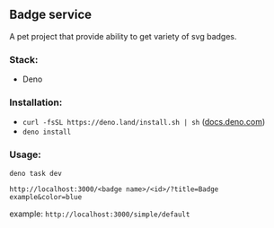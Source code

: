 ## Badge service

A pet project that provide ability to get variety of svg badges.

### Stack:
- Deno

### Installation:
- `curl -fsSL https://deno.land/install.sh | sh`
  ([docs.deno.com](https://docs.deno.com/runtime/))
- `deno install`

### Usage:
`deno task dev`

`http://localhost:3000/<badge name>/<id>/?title=Badge example&color=blue`

example:
`http://localhost:3000/simple/default`
